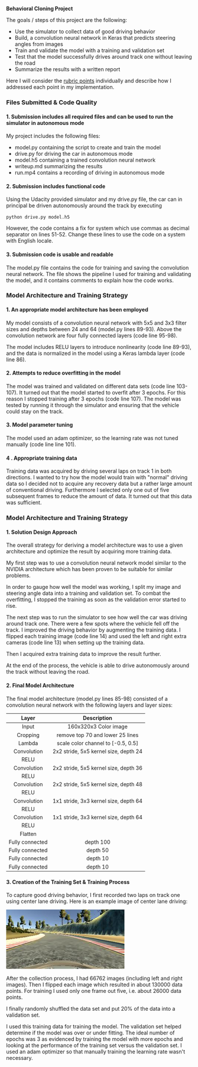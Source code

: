 **Behavioral Cloning Project**

The goals / steps of this project are the following:
* Use the simulator to collect data of good driving behavior
* Build, a convolution neural network in Keras that predicts steering angles from images
* Train and validate the model with a training and validation set
* Test that the model successfully drives around track one without leaving the road
* Summarize the results with a written report

Here I will consider the [rubric points](https://review.udacity.com/#!/rubrics/432/view) individually and describe how I addressed each point in my implementation.  

[//]: # (Image References)

[image1]: ./example_center.jpg "Normal image"

### Files Submitted & Code Quality

#### 1. Submission includes all required files and can be used to run the simulator in autonomous mode

My project includes the following files:
* model.py containing the script to create and train the model
* drive.py for driving the car in autonomous mode
* model.h5 containing a trained convolution neural network 
* writeup.md summarizing the results
* run.mp4 contains a recording of driving in autonomous mode

#### 2. Submission includes functional code
Using the Udacity provided simulator and my drive.py file, the car can in principal be driven autonomously around the track by executing 

```
python drive.py model.h5
```

However, the code contains a fix for system which use commas as decimal separator on
lines 51-52. Change these lines to use the code on a system with English locale.

#### 3. Submission code is usable and readable

The model.py file contains the code for training and saving the convolution neural network. The file shows the pipeline I used for training and validating the model, and it contains comments to explain how the code works.

### Model Architecture and Training Strategy

#### 1. An appropriate model architecture has been employed

My model consists of a convolution neural network with 5x5 and 3x3 filter sizes and depths between 24 and 64 (model.py lines 89-93). Above the convolution network are
four fully connected layers (code line 95-98).

The model includes RELU layers to introduce nonlinearity (code line 89-93), and the data is normalized in the model using a Keras lambda layer (code line 86). 

#### 2. Attempts to reduce overfitting in the model

The model was trained and validated on different data sets (code line 103-107). It turned out that the model started to overfit after 3 epochs. For this reason I stopped training after 3 epochs (code line 107).
The model was tested by running it through the simulator and ensuring that the vehicle could stay on the track.

#### 3. Model parameter tuning

The model used an adam optimizer, so the learning rate was not tuned manually (code line line 101).

#### 4 . Appropriate training data

Training data was acquired by driving several laps on track 1 in both directions.  I wanted to try how the model would train with "normal" driving data so I decided not to acquire any recovery data but a rather large amount of conventional driving. Furthermore I selected only one out of five subsequent frames  to reduce the amount of data. It turned out that this data was sufficient.

### Model Architecture and Training Strategy

#### 1. Solution Design Approach

The overall strategy for deriving a model architecture was to use a given architecture and optimize the result by acquiring more training data.

My first step was to use a convolution neural network model similar to the NVIDIA architecture which has been proven to be suitable for similar problems.

In order to gauge how well the model was working, I split my image and steering angle data into a training and validation set. To combat the overfitting, I stopped the training as soon as the validation error started to rise.

The next step was to run the simulator to see how well the car was driving around track one. There were a few spots where the vehicle fell off the track. I improved the driving behavior by augmenting the training data. I flipped each training image (code line 14) and used the left and right extra cameras (code line 13) when setting up the training data.

Then I acquired extra training data to improve the result further.

At the end of the process, the vehicle is able to drive autonomously around the track without leaving the road.

#### 2. Final Model Architecture

The final model architecture (model.py lines 85-98) consisted of a convolution neural network with the following layers and layer sizes: 

| Layer         	|     Description	        		| 
|:---------------------:|:---------------------------------------------:| 
| Input         	| 160x320x3 Color image   			|
| Cropping         	| remove top 70 and lower 25 lines       	|
| Lambda	      	| scale color channel to [-0.5, 0.5]		|
| Convolution   	| 2x2 stride, 5x5 kernel size, depth 24         |
| RELU			|						|
| Convolution   	| 2x2 stride, 5x5 kernel size, depth 36         |
| RELU			|						|
| Convolution   	| 2x2 stride, 5x5 kernel size, depth 48         |
| RELU			|						|
| Convolution   	| 1x1 stride, 3x3 kernel size, depth 64         |
| RELU			|						|
| Convolution   	| 1x1 stride, 3x3 kernel size, depth 64         |
| RELU			|						|
| Flatten          	|                                               |
| Fully connected	| depth 100    				        |
| Fully connected	| depth 50    				        |
| Fully connected	| depth 10    				        |
| Fully connected	| depth 10    				        |

#### 3. Creation of the Training Set & Training Process

To capture good driving behavior, I first recorded two laps on track one using center lane driving. Here is an example image of center lane driving:

![alt text][image1]

After the collection process, I had 66762 images (including left and right images). Then I flipped each image which resulted in about 130000 data points. For training I used only one frame out five, i.e. about 26000 data points.

I finally randomly shuffled the data set and put 20% of the data into a validation set. 

I used this training data for training the model. The validation set helped determine if the model was over or under fitting. The ideal number of epochs was 3 as evidenced by training the model with more epochs and looking at the performance of the training set versus the validation set. I used an adam optimizer so that manually training the learning rate wasn't necessary.
